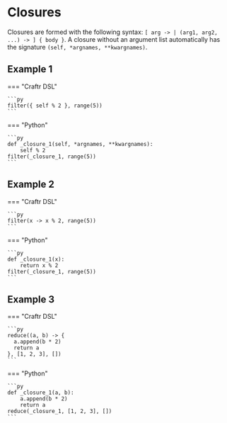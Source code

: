 # Closures

Closures are formed with the following syntax: `[ arg -> | (arg1, arg2, ...) -> ] { body }`. A closure without
an argument list automatically has the signature `(self, *argnames, **kwargnames)`.

## Example 1

=== "Craftr DSL"

    ```py
    filter({ self % 2 }, range(5))
    ```

=== "Python"

    ```py
    def _closure_1(self, *argnames, **kwargnames):
        self % 2
    filter(_closure_1, range(5))
    ```

## Example 2

=== "Craftr DSL"

    ```py
    filter(x -> x % 2, range(5))
    ```

=== "Python"

    ```py
    def _closure_1(x):
        return x % 2
    filter(_closure_1, range(5))
    ```

## Example 3

=== "Craftr DSL"

    ```py
    reduce((a, b) -> {
      a.append(b * 2)
      return a
    }, [1, 2, 3], [])
    ```

=== "Python"

    ```py
    def _closure_1(a, b):
        a.append(b * 2)
        return a
    reduce(_closure_1, [1, 2, 3], [])
    ```

